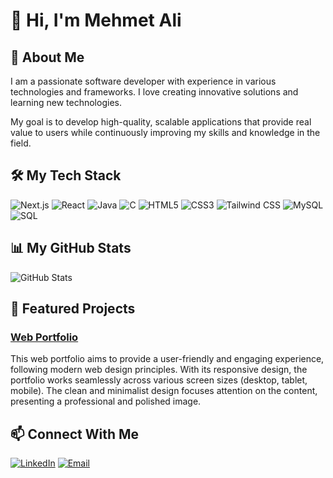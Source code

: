 # 👋 Hi, I'm Mehmet Ali

## 🚀 About Me
I am a passionate software developer with experience in various technologies and frameworks. I love creating innovative solutions and learning new technologies.

My goal is to develop high-quality, scalable applications that provide real value to users while continuously improving my skills and knowledge in the field.

## 🛠️ My Tech Stack
![Next.js](https://img.shields.io/badge/-Next.js-000000?style=flat-square&logo=next.js&logoColor=white)
![React](https://img.shields.io/badge/-React-61DAFB?style=flat-square&logo=react&logoColor=black)
![Java](https://img.shields.io/badge/-Java-007396?style=flat-square&logo=java&logoColor=white)
![C](https://img.shields.io/badge/-C-A8B9CC?style=flat-square&logo=c&logoColor=black)
![HTML5](https://img.shields.io/badge/-HTML5-E34F26?style=flat-square&logo=html5&logoColor=white)
![CSS3](https://img.shields.io/badge/-CSS3-1572B6?style=flat-square&logo=css3&logoColor=white)
![Tailwind CSS](https://img.shields.io/badge/-Tailwind%20CSS-38B2AC?style=flat-square&logo=tailwind-css&logoColor=white)
![MySQL](https://img.shields.io/badge/-MySQL-4479A1?style=flat-square&logo=mysql&logoColor=white)
![SQL](https://img.shields.io/badge/-SQL-4479A1?style=flat-square&logo=postgresql&logoColor=white)

## 📊 My GitHub Stats
![GitHub Stats](https://github-readme-stats.vercel.app/api?username=mehmetali-ozturk&show_icons=true&theme=radical)

## 🌟 Featured Projects
### [Web Portfolio](https://github.com/mehmetali-ozturk/web-portfolio)
This web portfolio aims to provide a user-friendly and engaging experience, following modern web design principles. With its responsive design, the portfolio works seamlessly across various screen sizes (desktop, tablet, mobile). The clean and minimalist design focuses attention on the content, presenting a professional and polished image.

## 📫 Connect With Me
[![LinkedIn](https://img.shields.io/badge/-LinkedIn-0077B5?style=flat-square&logo=linkedin&logoColor=white)]([linkedin-link](https://www.linkedin.com/in/mehmet-ali-ozturk-/))
[![Email](https://img.shields.io/badge/-Email-D14836?style=flat-square&logo=gmail&logoColor=white)](mailto:email@example.com)
